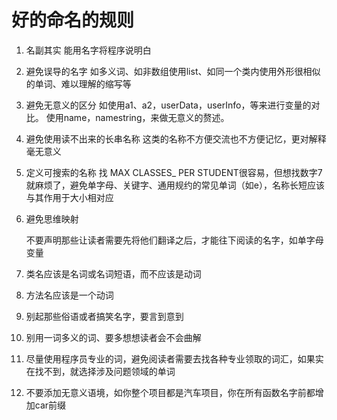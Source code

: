 好的命名的规则
=================
1. 名副其实
能用名字将程序说明白
2. 避免误导的名字
如多义词、如非数组使用list、如同一个类内使用外形很相似的单词、难以理解的缩写等
3. 避免无意义的区分
如使用a1、a2，userData，userInfo，等来进行变量的对比。 使用name，namestring，来做无意义的赘述。
4. 避免使用读不出来的长串名称
这类的名称不方便交流也不方便记忆，更对解释毫无意义
5. 定义可搜索的名称
找 MAX CLASSES_ PER STUDENT很容易，但想找数字7就麻烦了，避免单字母、关键字、通用规约的常见单词（如e），名称长短应该与其作用于大小相对应
6. 避免思维映射

    不要声明那些让读者需要先将他们翻译之后，才能往下阅读的名字，如单字母变量

1. 类名应该是名词或名词短语，而不应该是动词
2. 方法名应该是一个动词
3. 别起那些俗语或者搞笑名字，要言到意到
4. 别用一词多义的词、要多想想读者会不会曲解
5. 尽量使用程序员专业的词，避免阅读者需要去找各种专业领取的词汇，如果实在找不到，就选择涉及问题领域的单词
6. 不要添加无意义语境，如你整个项目都是汽车项目，你在所有函数名字前都增加car前缀
